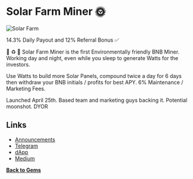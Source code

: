 
# Solar Farm Miner 🌞 

![Solar Farm](https://files.catbox.moe/ejx9z3.jpg)

14.3% Daily Payout and 12% Referral Bonus ✅

🔋 ♻️ 🤑 Solar Farm Miner is the first Environmentally friendly BNB Miner. Working day and night, even while you sleep to generate Watts for the investors. 

Use Watts to build more Solar Panels, compound twice a day for 6 days then withdraw your BNB initials / profits for best APY. 6% Maintenance / Marketing Fees. 

Launched April 25th. Based team and marketing guys backing it. Potential moonshot. DYOR  

## Links
- [Announcements](https://t.me/SolarFarmMiner_announcements)
- [Telegram](https://t.me/SolarFarmMinerOfficial) 
- [dApp](http://app.solarfarm.finance/?ref=0x131Da3B2Fb6160c4Cb3856a2850286217202E5CA)
- [Medium](https://medium.com/@solarfarmminer/solar-farm-miner-welcome-to-our-protocol-23bf04ee7133)

[**Back to Gems** ](https://shipwreckc0ve.gitbook.io/shipwreck-cove/gems)